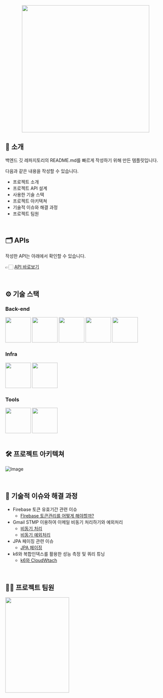 <div align="center">

<!-- logo -->

<img src="https://user-images.githubusercontent.com/80824750/208554611-f8277015-12e8-48d2-b2cc-d09d67f03c02.png" width="400"/>


</div> 

## 📝 소개
백엔드 깃 레파지토리의 README.md를 빠르게 작성하기 위해 만든 템플릿입니다.

다음과 같은 내용을 작성할 수 있습니다.
- 프로젝트 소개
- 프로젝트 API 설계
- 사용한 기술 스택
- 프로젝트 아키텍쳐
- 기술적 이슈와 해결 과정
- 프로젝트 팀원



<br />




## 🗂️ APIs
작성한 API는 아래에서 확인할 수 있습니다.

👉🏻 [API 바로보기]([/backend/APIs.md](https://www.notion.so/rest-api-a42b3300c8884c6a86ef56fccb14264c))


<br />

## ⚙ 기술 스택
### Back-end
<div>
<img src="https://github.com/yewon-Noh/readme-template/blob/main/skills/Java.png?raw=true" width="80">
<img src="https://github.com/yewon-Noh/readme-template/blob/main/skills/SpringBoot.png?raw=true" width="80">
<img src="https://github.com/yewon-Noh/readme-template/blob/main/skills/SpringSecurity.png?raw=true" width="80">
<img src="https://github.com/yewon-Noh/readme-template/blob/main/skills/SpringDataJPA.png?raw=true" width="80">
<img src="https://github.com/yewon-Noh/readme-template/blob/main/skills/Mysql.png?raw=true" width="80">
</div>

### Infra
<div>
<img src="https://github.com/yewon-Noh/readme-template/blob/main/skills/AWSEC2.png?raw=true" width="80">
<img src="https://github.com/yewon-Noh/readme-template/blob/main/skills/Mysql.png?raw=true" width="80">
</div>

### Tools
<div>
<img src="https://github.com/yewon-Noh/readme-template/blob/main/skills/Github.png?raw=true" width="80">
<img src="https://github.com/yewon-Noh/readme-template/blob/main/skills/Notion.png?raw=true" width="80">
</div>

<br />

## 🛠️ 프로젝트 아키텍쳐
![Image](https://github.com/user-attachments/assets/31811b4f-dfb4-4fd6-943a-5b46b2a63a13)



<br />

## 🤔 기술적 이슈와 해결 과정
- Firebase 토큰 유효기간 관련 이슈
    - [FIrebase 토큰관리를 어떻게 해야할까?](https://velog.io/@ccccssung/FCM-%ED%86%A0%ED%81%B0%EA%B4%80%EB%A6%AC%EB%A5%BC-%EC%96%B4%EB%96%BB%EA%B2%8C-%ED%95%B4%EC%95%BC%ED%95%A0%EA%B9%8C)
- Gmail STMP 이용하여 이메일 비동기 처리하기와 예외처리
    - [비동기 처리](https://velog.io/@ccccssung/Async-%EC%9D%B4%EC%9A%A9%ED%95%9C-%EC%9D%B4%EB%A9%94%EC%9D%BC-%EC%A0%84%EC%86%A1%EB%B9%84%EB%8F%99%EA%B8%B0-%EC%B2%98%EB%A6%AC)
    - [비동기 예외처리](https://velog.io/@ccccssung/SSE-%EB%B0%A9%EC%8B%9D%EC%9D%84-%ED%99%9C%EC%9A%A9%ED%95%9C-%EB%B9%84%EB%8F%99%EA%B8%B0-%EC%98%88%EC%99%B8%EC%B2%98%EB%A6%AC)
- JPA 페이징 관련 이슈
    - [JPA 페이징](https://velog.io/@ccccssung/JPA-%ED%8E%98%EC%9D%B4%EC%A7%95-%EC%9D%B4%EC%8A%88)
- k6와 복합인덱스를 활용한 성능 측정 및 쿼리 튜닝
    - [k6와 CloudWtach](https://velog.io/@ccccssung/k6%EC%99%80-%EB%B3%B5%ED%95%A9%EC%9D%B8%EB%8D%B1%EC%8A%A4%EB%A5%BC-%ED%99%9C%EC%9A%A9%ED%95%9C-%EC%84%B1%EB%8A%A5-%EC%B8%A1%EC%A0%95-%EB%B0%8F-%EC%BF%BC%EB%A6%AC-%ED%8A%9C%EB%8B%9D)

    


<br />

## 💁‍♂️ 프로젝트 팀원
<img src="https://github.com/user-attachments/assets/7671baa8-20d3-4eeb-b3f7-e23bab3eb5be"  width="200" height="300"/>


